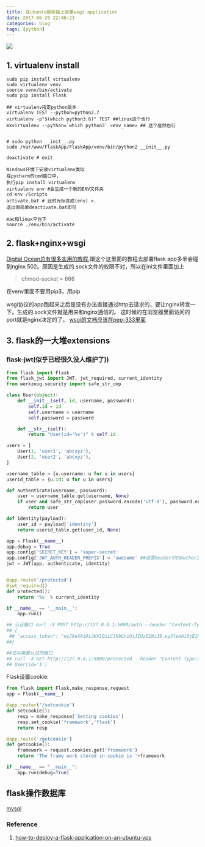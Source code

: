 ```yaml
---
title: 在ubuntu服务器上部署wsgi application
date: 2017-06-25 22:46:23
categories: blog
tags: [python]
---
```


![](http://odzl05jxx.bkt.clouddn.com/ChMkJ1fAMmKIIFpWAA_5Us41gQkAAUv1QE2Pp8AD_lq599.jpg?imageView2/2/w/600)
<!--more-->

## 1. virtualenv install

```shell
sudo pip install virtualenv
sudo virtualenv venv
source venv/bin/activate
sudo pip install Flask

## virtualenv指定python版本
virtualenv TEST --python=python2.7
virtualenv -p"$(which python3.6)" TEST ##linux这个也行
mkvirtualenv --python=`which python3` <env_name> ## 这个居然也行


# sudo python __init__.py
sudo /var/www/FlaskApp/FlaskApp/venv/bin/python2 __init__.py

deactivate # exit

Windows环境下安装virtualenv类似
在pycharm的cmd窗口中，
执行pip install virtualenv
virtualenv env #会生成一个新的ENV文件夹
cd env /Scripts
activate.bat # 此时光标变成(env) >.
退出很简单deactivate.bat即可

mac和linux平台下
source ./env/bin/activate
```


## 2. flask+nginx+wsgi
[Digital Ocean总有很多实用的教程](https://www.digitalocean.com/community/tutorials/how-to-serve-flask-applications-with-uwsgi-and-nginx-on-ubuntu-16-04),跟这个这里面的教程去部署flask app多半会碰到nginx 502。原因是生成的.sock文件的权限不对，所以在ini文件里面加上

> chmod-socket = 666

在venv里面不要用pip3，用pip

wsgi协议的app跑起来之后是没有办法直接通过http去请求的，要让nginx转发一下。生成的.sock文件就是用来和nginx通信的。
这时候的在浏览器里面访问的port就是nginx决定的了。
[wsgi的文档应该在pep-333里面](https://www.python.org/dev/peps/pep-3333/)


## 3. flask的一大堆extensions
### flask-jwt(似乎已经很久没人维护了))
```python
from flask import Flask
from flask_jwt import JWT, jwt_required, current_identity
from werkzeug.security import safe_str_cmp

class User(object):
    def __init__(self, id, username, password):
        self.id = id
        self.username = username
        self.password = password

    def __str__(self):
        return "User(id='%s')" % self.id

users = [
    User(1, 'user1', 'abcxyz'),
    User(2, 'user2', 'abcxyz'),
]

username_table = {u.username: u for u in users}
userid_table = {u.id: u for u in users}

def authenticate(username, password):
    user = username_table.get(username, None)
    if user and safe_str_cmp(user.password.encode('utf-8'), password.encode('utf-8')):
        return user

def identity(payload):
    user_id = payload['identity']
    return userid_table.get(user_id, None)

app = Flask(__name__)
app.debug = True
app.config['SECRET_KEY'] = 'super-secret'
app.config['JWT_AUTH_HEADER_PREFIX'] = 'awesome' ##设置header中的Authorization: JWT xxxxx中的JWT三个字
jwt = JWT(app, authenticate, identity)


@app.route('/protected')
@jwt_required()
def protected():
    return '%s' % current_identity

if __name__ == '__main__':
    app.run()

## 认证接口 curl -X POST http://127.0.0.1:5000/auth --header "Content-Type:application/json" --data '{"username":"user1","password":"abcxyz"}'    
## {
 ## "access_token": "eyJ0eXAiOiJKV1QiLCJhbGciOiJIUzI1NiJ9.eyJleHAiOjE1MzEyMTg0NTUsImlhdCI6MTUzMTIxODE1NSwibmJmIjoxNTMxMjE4MTU1LCJpZGVudGl0eSI6MX0.TPfb5Xwthbwnnf5P1LNB0o-CKiSis8VH0Db6JEotc9A"
##}

##访问需要认证的接口
## curl -X GET http://127.0.0.1:5000/protected --header "Content-Type:apon" --header "Authorization: JWT eyJ0eXAiOiJKV1QiLCJhbGciOiJIUzI1NiJ9.eyJleHAiOjE1MzEyMTg0NTUsImlhdCI6MTUzMTIxODE1NSwibmJmIjoxNTMxMjE4MTU1LCJpZGVudGl0eSI6MX0.TPfb5Xwthbwnnf5P1LNB0o-CKiSis8VH0Db6JEotc9A"
## User(id='1')

```

Flask设置cookie:
```python
from flask import Flask,make_response,request
app = Flask(__name__)

@app.router('/setcookie')
def setcookie():
    resp = make_response('Setting cookies')
    resp.set_cookie('framework','flask')
    return resp

@app.route('/getcookie')
def getcookie():
    framework = request.cookies.get('framework')
    return 'The frame work stored in cookie is '+framework

if __name__ == "__main__":
    app.run(debug=True)
```

## flask操作数据库
[mysql](https://www.thatyou.cn/flask%E4%BD%BF%E7%94%A8flask-sqlalchemy%E6%93%8D%E4%BD%9Cmysql%E6%95%B0%E6%8D%AE%E5%BA%93%EF%BC%88%E5%9B%9B%EF%BC%89-%E8%81%94%E8%A1%A8%E5%A4%9A%E5%AF%B9%E5%A4%9A%E6%9F%A5%E8%AF%A2/)








### Reference
1. [how-to-deploy-a-flask-application-on-an-ubuntu-vps](https://www.digitalocean.com/community/tutorials/how-to-deploy-a-flask-application-on-an-ubuntu-vps)
